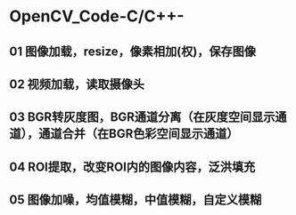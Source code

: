 # OpenCV_Code-C/C++-
## 01 图像加载，resize，像素相加(权)，保存图像
## 02 视频加载，读取摄像头
## 03 BGR转灰度图，BGR通道分离（在灰度空间显示通道），通道合并（在BGR色彩空间显示通道）
## 04 ROI提取，改变ROI内的图像内容，泛洪填充 
## 05 图像加噪，均值模糊，中值模糊，自定义模糊   
